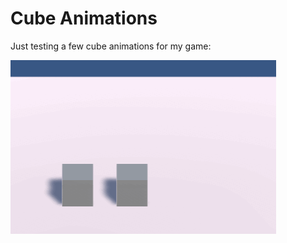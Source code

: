 
# Cube Animations

Just testing a few cube animations for my game:

![](github-resources/cube-anim.gif)

